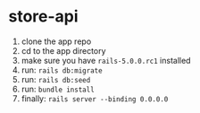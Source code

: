 # store-api

1. clone the app repo
2. cd to the app directory
3. make sure you have `rails-5.0.0.rc1` installed
4. run: `rails db:migrate`
5. run: `rails db:seed`
6. run: `bundle install`
7. finally: `rails server --binding 0.0.0.0`

